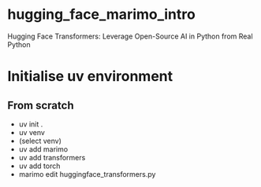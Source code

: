 # hugging_face_marimo_intro
Hugging Face Transformers: Leverage Open-Source AI in Python from Real Python

# Initialise uv environment
## From scratch
- uv init .
- uv venv
- (select venv)
- uv add marimo
- uv add transformers
- uv add torch
- marimo edit huggingface_transformers.py